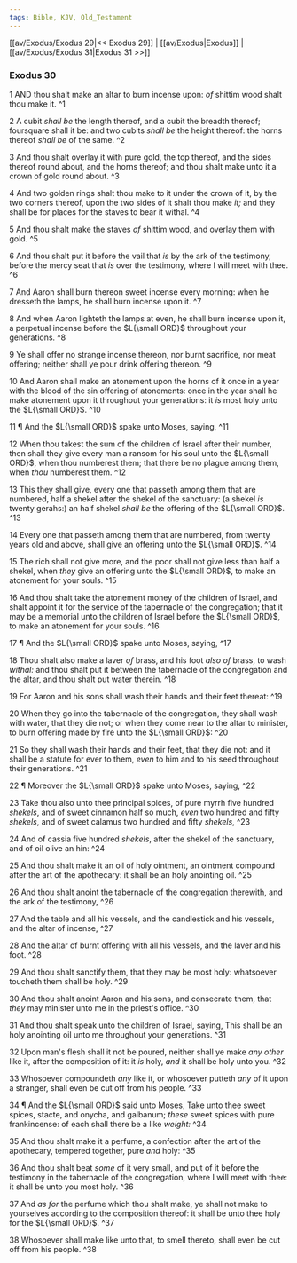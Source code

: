 ```yaml
---
tags: Bible, KJV, Old_Testament
---
```


[[av/Exodus/Exodus 29|<< Exodus 29]] | [[av/Exodus|Exodus]] | [[av/Exodus/Exodus 31|Exodus 31 >>]]

### Exodus 30

1 AND thou shalt make an altar to burn incense upon: _of_ shittim wood shalt thou make it. ^1

2 A cubit _shall_ _be_ the length thereof, and a cubit the breadth thereof; foursquare shall it be: and two cubits _shall_ _be_ the height thereof: the horns thereof _shall_ _be_ of the same. ^2

3 And thou shalt overlay it with pure gold, the top thereof, and the sides thereof round about, and the horns thereof; and thou shalt make unto it a crown of gold round about. ^3

4 And two golden rings shalt thou make to it under the crown of it, by the two corners thereof, upon the two sides of it shalt thou make _it;_ and they shall be for places for the staves to bear it withal. ^4

5 And thou shalt make the staves _of_ shittim wood, and overlay them with gold. ^5

6 And thou shalt put it before the vail that _is_ by the ark of the testimony, before the mercy seat that _is_ over the testimony, where I will meet with thee. ^6

7 And Aaron shall burn thereon sweet incense every morning: when he dresseth the lamps, he shall burn incense upon it. ^7

8 And when Aaron lighteth the lamps at even, he shall burn incense upon it, a perpetual incense before the $L{\small ORD}$ throughout your generations. ^8

9 Ye shall offer no strange incense thereon, nor burnt sacrifice, nor meat offering; neither shall ye pour drink offering thereon. ^9

10 And Aaron shall make an atonement upon the horns of it once in a year with the blood of the sin offering of atonements: once in the year shall he make atonement upon it throughout your generations: it _is_ most holy unto the $L{\small ORD}$. ^10

11 ¶ And the $L{\small ORD}$ spake unto Moses, saying, ^11

12 When thou takest the sum of the children of Israel after their number, then shall they give every man a ransom for his soul unto the $L{\small ORD}$, when thou numberest them; that there be no plague among them, when _thou_ numberest them. ^12

13 This they shall give, every one that passeth among them that are numbered, half a shekel after the shekel of the sanctuary: (a shekel _is_ twenty gerahs:) an half shekel _shall_ _be_ the offering of the $L{\small ORD}$. ^13

14 Every one that passeth among them that are numbered, from twenty years old and above, shall give an offering unto the $L{\small ORD}$. ^14

15 The rich shall not give more, and the poor shall not give less than half a shekel, when _they_ give an offering unto the $L{\small ORD}$, to make an atonement for your souls. ^15

16 And thou shalt take the atonement money of the children of Israel, and shalt appoint it for the service of the tabernacle of the congregation; that it may be a memorial unto the children of Israel before the $L{\small ORD}$, to make an atonement for your souls. ^16

17 ¶ And the $L{\small ORD}$ spake unto Moses, saying, ^17

18 Thou shalt also make a laver _of_ brass, and his foot _also_ _of_ brass, to wash _withal:_ and thou shalt put it between the tabernacle of the congregation and the altar, and thou shalt put water therein. ^18

19 For Aaron and his sons shall wash their hands and their feet thereat: ^19

20 When they go into the tabernacle of the congregation, they shall wash with water, that they die not; or when they come near to the altar to minister, to burn offering made by fire unto the $L{\small ORD}$: ^20

21 So they shall wash their hands and their feet, that they die not: and it shall be a statute for ever to them, _even_ to him and to his seed throughout their generations. ^21

22 ¶ Moreover the $L{\small ORD}$ spake unto Moses, saying, ^22

23 Take thou also unto thee principal spices, of pure myrrh five hundred _shekels_, and of sweet cinnamon half so much, _even_ two hundred and fifty _shekels_, and of sweet calamus two hundred and fifty _shekels_, ^23

24 And of cassia five hundred _shekels_, after the shekel of the sanctuary, and of oil olive an hin: ^24

25 And thou shalt make it an oil of holy ointment, an ointment compound after the art of the apothecary: it shall be an holy anointing oil. ^25

26 And thou shalt anoint the tabernacle of the congregation therewith, and the ark of the testimony, ^26

27 And the table and all his vessels, and the candlestick and his vessels, and the altar of incense, ^27

28 And the altar of burnt offering with all his vessels, and the laver and his foot. ^28

29 And thou shalt sanctify them, that they may be most holy: whatsoever toucheth them shall be holy. ^29

30 And thou shalt anoint Aaron and his sons, and consecrate them, that _they_ may minister unto me in the priest's office. ^30

31 And thou shalt speak unto the children of Israel, saying, This shall be an holy anointing oil unto me throughout your generations. ^31

32 Upon man's flesh shall it not be poured, neither shall ye make _any_ _other_ like it, after the composition of it: it _is_ holy, _and_ it shall be holy unto you. ^32

33 Whosoever compoundeth _any_ like it, or whosoever putteth _any_ of it upon a stranger, shall even be cut off from his people. ^33

34 ¶ And the $L{\small ORD}$ said unto Moses, Take unto thee sweet spices, stacte, and onycha, and galbanum; _these_ sweet spices with pure frankincense: of each shall there be a like _weight:_ ^34

35 And thou shalt make it a perfume, a confection after the art of the apothecary, tempered together, pure _and_ holy: ^35

36 And thou shalt beat _some_ of it very small, and put of it before the testimony in the tabernacle of the congregation, where I will meet with thee: it shall be unto you most holy. ^36

37 And _as_ _for_ the perfume which thou shalt make, ye shall not make to yourselves according to the composition thereof: it shall be unto thee holy for the $L{\small ORD}$. ^37

38 Whosoever shall make like unto that, to smell thereto, shall even be cut off from his people. ^38
